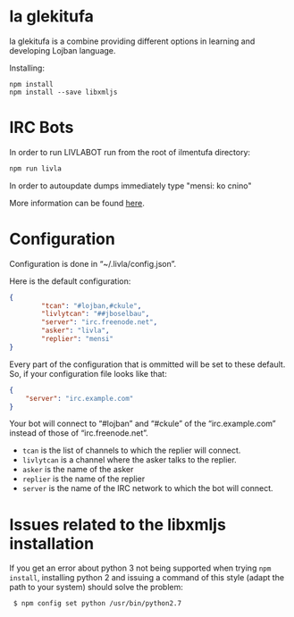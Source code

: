 la glekitufa
=========
la glekitufa is a combine providing different options in learning and developing Lojban language.

Installing:

```
npm install
npm install --save libxmljs

```

IRC Bots
=========

In order to run LIVLABOT run from the root of ilmentufa directory:

```sh
npm run livla
```

In order to autoupdate dumps immediately type "mensi: ko cnino"

More information can be found [here](http://mw.lojban.org/index.php?title=IRC_Bots#mensi.2C_livla).

Configuration
=========

Configuration is done in “~/.livla/config.json”.

Here is the default configuration:

```json
{
        "tcan": "#lojban,#ckule",
        "livlytcan": "##jboselbau",
        "server": "irc.freenode.net",
        "asker": "livla",
        "replier": "mensi"
}
```

Every part of the configuration that is ommitted will be set to these default.
So, if your configuration file looks like that:

```json
{
	"server": "irc.example.com"
}
```

Your bot will connect to “#lojban” and “#ckule” of the “irc.example.com”
instead of those of “irc.freenode.net”.

 - `tcan` is the list of channels to which the replier will connect.
 - `livlytcan` is a channel where the asker talks to the replier.
 - `asker` is the name of the asker
 - `replier` is the name of the replier
 - `server` is the name of the IRC network to which the bot will connect.


Issues related to the libxmljs installation
=========

If you get an error about python 3 not being supported when trying `npm
install`, installing python 2 and issuing a command of this style (adapt the
path to your system) should solve the problem:

```sh
 $ npm config set python /usr/bin/python2.7
```
